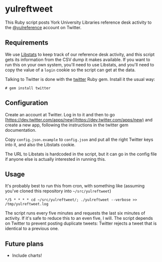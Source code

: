 yulreftweet
===========

This Ruby script posts York University Libraries reference desk activity to the [@yulreference](https://twitter.com/yulreference) account on Twitter.

## Requirements

We use [Libstats](https://code.google.com/p/libstats/) to keep track of our reference desk activity, and this script gets its information from the CSV dump it makes available.  If you want to run this on your own system, you'll need to use Libstats, and you'll need to copy the value of a `login` cookie so the script can get at the data.

Talking to Twitter is done with the [twitter](http://sferik.github.io/twitter/) Ruby gem.  Install it the usual way:

    # gem install twitter

## Configuration

Create an account at Twitter.  Log in to it and then to go [https://dev.twitter.com/apps/new](https://dev.twitter.com/apps/new) and create a new app, following the instructions in the twitter gem documentation.

Copy `config.json.example` to `config.json` and put all the right Twitter keys into it, and also the Libstats cookie.

The URL to Libstats is hardcoded in the script, but it can go in the config file if anyone else is actually interested in running this.

## Usage

It's probably best to run this from cron, with something like (assuming you've cloned this repository into `~/src/yulreftweet`)

    */5 * * * * cd ~/src/yulreftweet/; ./yulreftweet --verbose >> /tmp/yulreftweet.log

The script runs every five minutes and requests the last six minutes of activity.  If it's safe to reduce this to an even five, I will.  The script depends on Twitter to prevent posting duplicate tweets: Twitter rejects a tweet that is identical to a previous one.

## Future plans

* Include charts!



